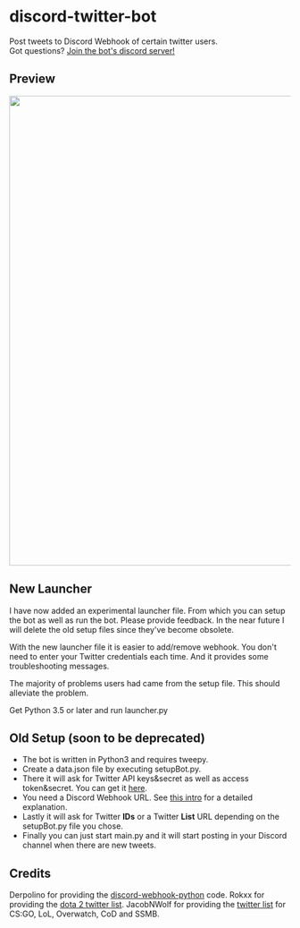 # discord-twitter-bot
Post tweets to Discord Webhook of certain twitter users.  
Got questions? [Join the bot's discord server!](https://discord.gg/Dkg79tc)

## Preview

[<img src="/img/gif.gif?raw=true" width="840px">](https://discord.gg/Dkg79tc)

## New Launcher

I have now added an experimental launcher file. From which you can setup the bot as well as run the bot. Please provide feedback. In the near future I will delete the old setup files since they've become obsolete.

With the new launcher file it is easier to add/remove webhook. You don't need to enter your Twitter credentials each time. And it provides some troubleshooting messages.

The majority of problems users had came from the setup file. This should alleviate the problem.

Get Python 3.5 or later and run launcher.py

## Old Setup (soon to be deprecated)

* The bot is written in Python3 and requires tweepy.
* Create a data.json file by executing setupBot.py.
* There it will ask for Twitter API keys&secret as well as access token&secret. You can get it [here](https://apps.twitter.com/).
* You need a Discord Webhook URL. See [this intro](https://support.discordapp.com/hc/en-us/articles/228383668-Intro-to-Webhooks) for a detailed explanation.
* Lastly it will ask for Twitter **IDs** or a Twitter **List** URL depending on the setupBot.py file you chose.
* Finally you can just start main.py and it will start posting in your Discord channel when there are new tweets.

## Credits
Derpolino for providing the [discord-webhook-python](https://github.com/Derpolino/discord-webhooks-python) code.
Rokxx for providing the [dota 2 twitter list](https://twitter.com/rokxx/lists/dota-2/members).
JacobNWolf for providing the [twitter list](https://twitter.com/JacobNWolf/lists/) for CS:GO, LoL, Overwatch, CoD and SSMB.